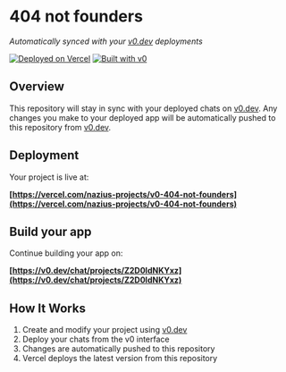 # 404 not founders

*Automatically synced with your [v0.dev](https://v0.dev) deployments*

[![Deployed on Vercel](https://img.shields.io/badge/Deployed%20on-Vercel-black?style=for-the-badge&logo=vercel)](https://vercel.com/nazius-projects/v0-404-not-founders)
[![Built with v0](https://img.shields.io/badge/Built%20with-v0.dev-black?style=for-the-badge)](https://v0.dev/chat/projects/Z2D0ldNKYxz)

## Overview

This repository will stay in sync with your deployed chats on [v0.dev](https://v0.dev).
Any changes you make to your deployed app will be automatically pushed to this repository from [v0.dev](https://v0.dev).

## Deployment

Your project is live at:

**[https://vercel.com/nazius-projects/v0-404-not-founders](https://vercel.com/nazius-projects/v0-404-not-founders)**

## Build your app

Continue building your app on:

**[https://v0.dev/chat/projects/Z2D0ldNKYxz](https://v0.dev/chat/projects/Z2D0ldNKYxz)**

## How It Works

1. Create and modify your project using [v0.dev](https://v0.dev)
2. Deploy your chats from the v0 interface
3. Changes are automatically pushed to this repository
4. Vercel deploys the latest version from this repository
